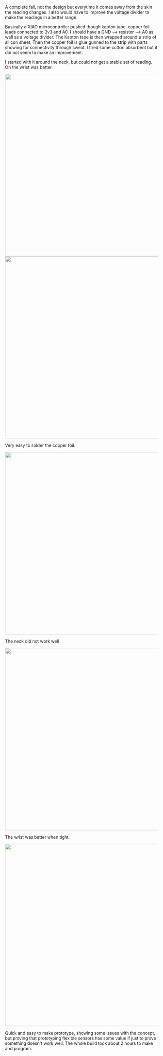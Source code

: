 A complete fail, not the design but everytime it comes away from the skin the reading changes. 
I also would have to improve the voltage divider to make the readings in a better range.

Basically a XIAO microcontroller pushed though kapton tape. copper foil leads connected to 3v3 and A0. I should have a GND --> resistor --> A0 as well as a voltage divider.
The Kapton tape is then wrapped around a strip of silicon sheet. Then the copper foil is glue gunned to the strip with parts showing for 
connectivity through sweat. I tried some cotton absorbent but it did not seem to make an improvement.


I started with it around the neck, but could not get a stable set of reading. On the wrist was better.



<img width=600 src="https://user-images.githubusercontent.com/5605614/197810326-ac1986ed-6e2e-41df-aa04-5d82de0711e2.jpg" />

<img width=600 src="https://user-images.githubusercontent.com/5605614/197810335-aa0e5012-0e11-4ed3-b7c0-06aecbdd8817.jpg" />

Very easy to solder the copper foil.



<img width=600 src="https://user-images.githubusercontent.com/5605614/197810296-926fa443-0ede-4ac8-8e14-160a5c4039c6.jpg" />

The neck did not work well

<img width=600 src="https://user-images.githubusercontent.com/5605614/197810310-5520b010-07a0-4fa2-aa91-0f926946889c.jpg" />


The wrist was better when tight.

<img width=600 src="https://user-images.githubusercontent.com/5605614/197810336-0ae76e5a-2472-4fed-b1bc-739c914459e5.jpg" />





Quick and easy to make prototype, showing some issues with the concept, but proving that prototyping flexible sensors has some value if just to prove something doesn't work well. The whole build took about 2 hours to make and program.
